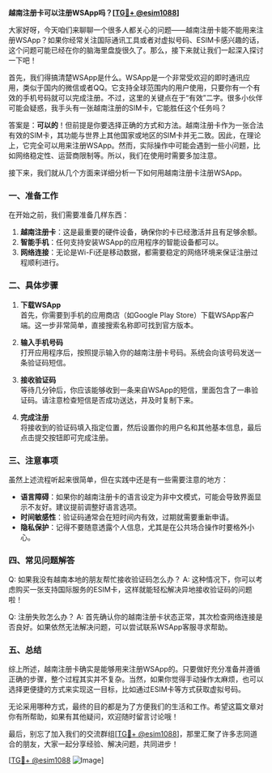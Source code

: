 **越南注册卡可以注册WSApp吗？[[TG💪+ @esim1088](https://t.me/s/esim1088)]**

大家好呀，今天咱们来聊聊一个很多人都关心的问题——越南注册卡能不能用来注册WSApp？如果你经常关注国际通讯工具或者对虚拟号码、ESIM卡感兴趣的话，这个问题可能已经在你的脑海里盘旋很久了。那么，接下来就让我们一起深入探讨一下吧！

首先，我们得搞清楚WSApp是什么。WSApp是一个非常受欢迎的即时通讯应用，类似于国内的微信或者QQ。它支持全球范围内的用户使用，只要你有一个有效的手机号码就可以完成注册。不过，这里的关键点在于“有效”二字。很多小伙伴可能会疑惑，我手头有一张越南注册的SIM卡，它能胜任这个任务吗？

答案是：**可以的**！但前提是你要选择正确的方式和方法。越南注册卡作为一张合法有效的SIM卡，其功能与世界上其他国家或地区的SIM卡并无二致。因此，在理论上，它完全可以用来注册WSApp。然而，实际操作中可能会遇到一些小问题，比如网络稳定性、运营商限制等。所以，我们在使用时需要多加注意。

接下来，我们就从几个方面来详细分析一下如何用越南注册卡注册WSApp。

### 一、准备工作

在开始之前，我们需要准备几样东西：

1. **越南注册卡**：这是最重要的硬件设备，确保你的卡已经激活并且有足够余额。
2. **智能手机**：任何支持安装WSApp的应用程序的智能设备都可以。
3. **网络连接**：无论是Wi-Fi还是移动数据，都需要稳定的网络环境来保证注册过程顺利进行。

### 二、具体步骤

1. **下载WSApp**  
   首先，你需要到手机的应用商店（如Google Play Store）下载WSApp客户端。这一步非常简单，直接搜索名称即可找到官方版本。

2. **输入手机号码**  
   打开应用程序后，按照提示输入你的越南注册卡号码。系统会向该号码发送一条验证码短信。

3. **接收验证码**  
   等待几分钟后，你应该能够收到一条来自WSApp的短信，里面包含了一串验证码。请注意检查短信是否成功送达，并及时复制下来。

4. **完成注册**  
   将接收到的验证码填入指定位置，然后设置你的用户名和其他基本信息，最后点击提交按钮即可完成注册。

### 三、注意事项

虽然上述流程听起来很简单，但在实践中还是有一些需要注意的地方：

- **语言障碍**：如果你的越南注册卡的语言设定为非中文模式，可能会导致界面显示不友好。建议提前调整好语言选项。
- **时间敏感性**：验证码通常会在短时间内有效，过期就需要重新申请。
- **隐私保护**：记得不要随意透露个人信息，尤其是在公共场合操作时要格外小心。

### 四、常见问题解答

Q: 如果我没有越南本地的朋友帮忙接收验证码怎么办？
A: 这种情况下，你可以考虑购买一张支持国际服务的ESIM卡，这样就能轻松解决异地接收验证码的问题啦！

Q: 注册失败怎么办？
A: 首先确认你的越南注册卡状态正常，其次检查网络连接是否良好。如果依然无法解决问题，可以尝试联系WSApp客服寻求帮助。

### 五、总结

综上所述，越南注册卡确实是能够用来注册WSApp的。只要做好充分准备并遵循正确的步骤，整个过程其实并不复杂。当然，如果你觉得手动操作太麻烦，也可以选择更便捷的方式来实现这一目标，比如通过ESIM卡等方式获取虚拟号码。

无论采用哪种方式，最终的目的都是为了方便我们的生活和工作。希望这篇文章对你有所帮助，如果有其他疑问，欢迎随时留言讨论哦！

最后，别忘了加入我们的交流群组[[TG💪+ @esim1088](https://t.me/s/esim1088)]，那里汇聚了许多志同道合的朋友，大家一起分享经验、解决问题，共同进步！

[[TG💪+ @esim1088](https://t.me/s/esim1088) ![Image](https://i.postimg.cc/4NQfJmqS/Snipaste-2025-05-13-00-14-12.png)]